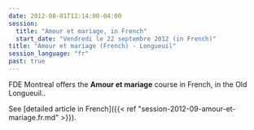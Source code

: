 ```yaml
---
date: 2012-08-01T12:14:00-04:00
session:
  title: "Amour et mariage, in French"
  start_date: "Vendredi le 22 septembre 2012 (in French)"
title: "Amour et mariage (French) - Longueuil"
session_language: "fr"
past: true
---
```


FDE Montreal offers the **Amour et mariage** course in French, in the Old Longueuil..

See [detailed article in French]({{< ref "session-2012-09-amour-et-mariage.fr.md" >}}).
